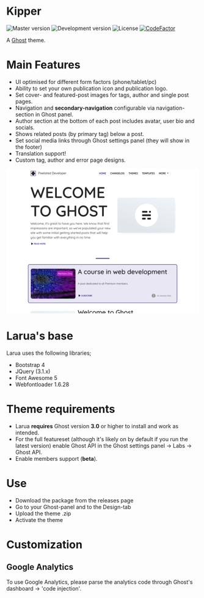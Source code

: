 # Kipper

![Master version](https://img.shields.io/github/package-json/v/pixelateddeveloper/kipper/master?style=flat-square)
![Development version](https://img.shields.io/github/package-json/v/pixelateddeveloper/kipper/dev?style=flat-square)
![License](https://img.shields.io/github/license/pixelateddeveloper/kipper?style=flat-square)
[![CodeFactor](https://www.codefactor.io/repository/github/pixelateddeveloper/kipper/badge)](https://www.codefactor.io/repository/github/pixelateddeveloper/kipper)

A [Ghost](http://github.com/tryghost/ghost/) theme. 

# Main Features
- UI optimised for different form factors (phone/tablet/pc)
- Ability to set your own publication icon and publication logo.
- Set cover- and featured-post images for tags, author and single post pages.
- Navigation and **secondary-navigation** configurable via navigation-section in Ghost panel.
- Author section at the bottom of each post includes avatar, user bio and socials.
- Shows related posts (by primary tag) below a post.
- Set social media links through Ghost settings panel (they will show in the footer)
- Translation support!
- Custom tag, author and error page designs.

![Kipper](https://github.com/pixelateddeveloper/kipper/raw/master/assets/screenshot-desktop.png)

# Larua's base
Larua uses the following libraries;
- Bootstrap 4
- JQuery (3.1.x)
- Font Awesome 5
- Webfontloader 1.6.28

# Theme requirements
- Larua **requires** Ghost version **3.0** or higher to install and work as intended. 
- For the full featureset (although it's likely on by default if you run the latest version) enable Ghost API in the Ghost settings panel -> Labs -> Ghost API.
- Enable members support (**beta**).

# Use
- Download the package from the releases page
- Go to your Ghost-panel and to the Design-tab
- Upload the theme .zip
- Activate the theme

# Customization

## Google Analytics
To use Google Analytics, please parse the analytics code through Ghost's dashboard -> 'code injection'.